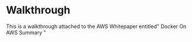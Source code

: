 # Walkthrough
This is a walkthrough attached to the AWS Whitepaper entitled" Docker On AWS Summary "
